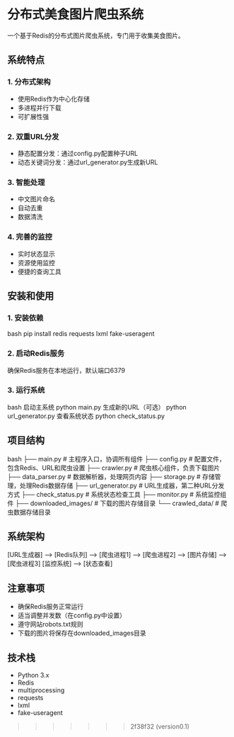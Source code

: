 # 分布式美食图片爬虫系统

一个基于Redis的分布式图片爬虫系统，专门用于收集美食图片。

## 系统特点

### 1. 分布式架构
- 使用Redis作为中心化存储
- 多进程并行下载
- 可扩展性强

### 2. 双重URL分发
- 静态配置分发：通过config.py配置种子URL
- 动态关键词分发：通过url_generator.py生成新URL

### 3. 智能处理
- 中文图片命名
- 自动去重
- 数据清洗

### 4. 完善的监控
- 实时状态显示
- 资源使用监控
- 便捷的查询工具

## 安装和使用

### 1. 安装依赖
bash
pip install redis requests lxml fake-useragent

### 2. 启动Redis服务
确保Redis服务在本地运行，默认端口6379

### 3. 运行系统
bash
启动主系统
python main.py
生成新的URL（可选）
python url_generator.py
查看系统状态
python check_status.py

## 项目结构
bash
├── main.py # 主程序入口，协调所有组件
├── config.py # 配置文件，包含Redis、URL和爬虫设置
├── crawler.py # 爬虫核心组件，负责下载图片
├── data_parser.py # 数据解析器，处理网页内容
├── storage.py # 存储管理，处理Redis数据存储
├── url_generator.py # URL生成器，第二种URL分发方式
├── check_status.py # 系统状态检查工具
├── monitor.py # 系统监控组件
├── downloaded_images/ # 下载的图片存储目录
└── crawled_data/ # 爬虫数据存储目录

## 系统架构
[URL生成器] --> [Redis队列] --> [爬虫进程1]
--> [爬虫进程2] --> [图片存储]
--> [爬虫进程3]
[监控系统] --> [状态查看]

## 注意事项
- 确保Redis服务正常运行
- 适当调整并发数（在config.py中设置）
- 遵守网站robots.txt规则
- 下载的图片将保存在downloaded_images目录

## 技术栈
- Python 3.x
- Redis
- multiprocessing
- requests
- lxml
- fake-useragent
>>>>>>> 2f38f32 (version0.1)
